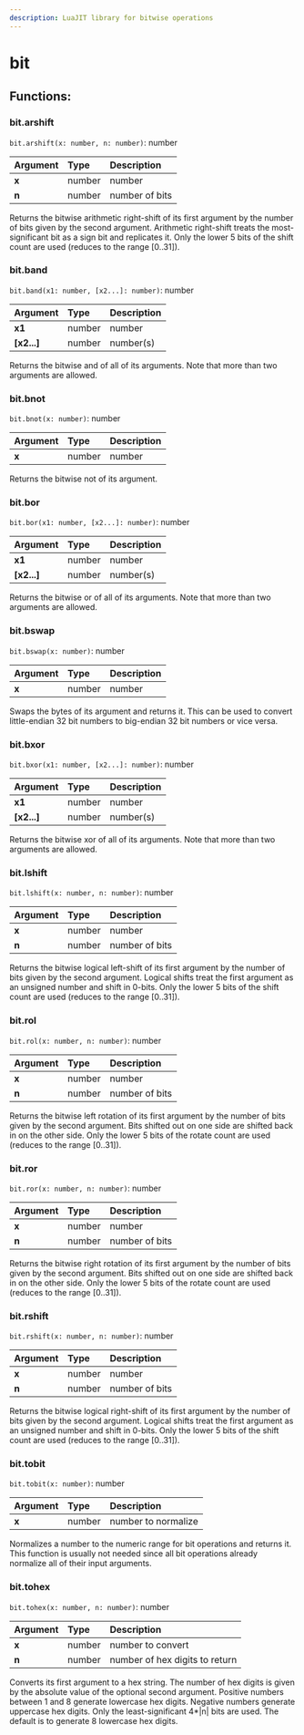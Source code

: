 ```yaml
---
description: LuaJIT library for bitwise operations
---
```


# bit

## Functions:

### bit.arshift

`bit.arshift(x: number, n: number)`: number

| Argument | Type | Description |
| :--- | :--- | :--- |
| **x** | number | number |
| **n** | number | number of bits |

Returns the bitwise arithmetic right-shift of its first argument by the number of bits given by the second argument. Arithmetic right-shift treats the most-significant bit as a sign bit and replicates it. Only the lower 5 bits of the shift count are used \(reduces to the range \[0..31\]\).

### bit.band

`bit.band(x1: number, [x2...]: number)`: number

| Argument | Type | Description |
| :--- | :--- | :--- |
| **x1** | number | number |
| **\[x2...\]** | number | number\(s\) |

Returns the bitwise and of all of its arguments. Note that more than two arguments are allowed.

### bit.bnot

`bit.bnot(x: number)`: number

| Argument | Type | Description |
| :--- | :--- | :--- |
| **x** | number | number |

Returns the bitwise not of its argument.

### bit.bor

`bit.bor(x1: number, [x2...]: number)`: number

| Argument | Type | Description |
| :--- | :--- | :--- |
| **x1** | number | number |
| **\[x2...\]** | number | number\(s\) |

Returns the bitwise or of all of its arguments. Note that more than two arguments are allowed.

### bit.bswap

`bit.bswap(x: number)`: number

| Argument | Type | Description |
| :--- | :--- | :--- |
| **x** | number | number |

Swaps the bytes of its argument and returns it. This can be used to convert little-endian 32 bit numbers to big-endian 32 bit numbers or vice versa.

### bit.bxor

`bit.bxor(x1: number, [x2...]: number)`: number

| Argument | Type | Description |
| :--- | :--- | :--- |
| **x1** | number | number |
| **\[x2...\]** | number | number\(s\) |

Returns the bitwise xor of all of its arguments. Note that more than two arguments are allowed.

### bit.lshift

`bit.lshift(x: number, n: number)`: number

| Argument | Type | Description |
| :--- | :--- | :--- |
| **x** | number | number |
| **n** | number | number of bits |

Returns the bitwise logical left-shift of its first argument by the number of bits given by the second argument. Logical shifts treat the first argument as an unsigned number and shift in 0-bits. Only the lower 5 bits of the shift count are used \(reduces to the range \[0..31\]\).

### bit.rol

`bit.rol(x: number, n: number)`: number

| Argument | Type | Description |
| :--- | :--- | :--- |
| **x** | number | number |
| **n** | number | number of bits |

Returns the bitwise left rotation of its first argument by the number of bits given by the second argument. Bits shifted out on one side are shifted back in on the other side. Only the lower 5 bits of the rotate count are used \(reduces to the range \[0..31\]\).

### bit.ror

`bit.ror(x: number, n: number)`: number

| Argument | Type | Description |
| :--- | :--- | :--- |
| **x** | number | number |
| **n** | number | number of bits |

Returns the bitwise right rotation of its first argument by the number of bits given by the second argument. Bits shifted out on one side are shifted back in on the other side. Only the lower 5 bits of the rotate count are used \(reduces to the range \[0..31\]\).

### bit.rshift

`bit.rshift(x: number, n: number)`: number

| Argument | Type | Description |
| :--- | :--- | :--- |
| **x** | number | number |
| **n** | number | number of bits |

Returns the bitwise logical right-shift of its first argument by the number of bits given by the second argument. Logical shifts treat the first argument as an unsigned number and shift in 0-bits. Only the lower 5 bits of the shift count are used \(reduces to the range \[0..31\]\).

### bit.tobit

`bit.tobit(x: number)`: number

| Argument | Type | Description |
| :--- | :--- | :--- |
| **x** | number | number to normalize |

Normalizes a number to the numeric range for bit operations and returns it. This function is usually not needed since all bit operations already normalize all of their input arguments.

### bit.tohex

`bit.tohex(x: number, n: number)`: number

| Argument | Type | Description |
| :--- | :--- | :--- |
| **x** | number | number to convert |
| **n** | number | number of hex digits to return |

Converts its first argument to a hex string. The number of hex digits is given by the absolute value of the optional second argument. Positive numbers between 1 and 8 generate lowercase hex digits. Negative numbers generate uppercase hex digits. Only the least-significant 4\*\|n\| bits are used. The default is to generate 8 lowercase hex digits.

